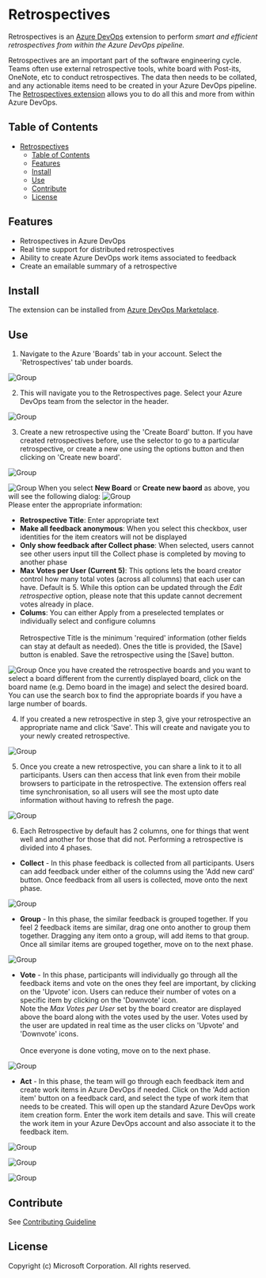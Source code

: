 # Retrospectives

Retrospectives is an [Azure DevOps](https://dev.azure.com) extension to perform _smart and efficient retrospectives from within the Azure DevOps pipeline._

Retrospectives are an important part of the software engineering cycle. Teams often use external retrospective tools, white board with Post-its, OneNote, etc to conduct retrospectives. The data then needs to be collated, and any actionable items need to be created in your Azure DevOps pipeline. The [Retrospectives extension](https://marketplace.visualstudio.com/items?itemName=ms-devlabs.team-retrospectives) allows you to do all this and more from within Azure DevOps.

## Table of Contents

- [Retrospectives](#retrospectives)
  - [Table of Contents](#table-of-contents)
  - [Features](#features)
  - [Install](#install)
  - [Use](#use)
  - [Contribute](#contribute)
  - [License](#license)

## Features

- Retrospectives in Azure DevOps
- Real time support for distributed retrospectives
- Ability to create Azure DevOps work items associated to feedback
- Create an emailable summary of a retrospective

## Install

The extension can be installed from [Azure DevOps Marketplace](https://marketplace.visualstudio.com/items?itemName=ms-devlabs.team-retrospectives).

## Use

1. Navigate to the Azure 'Boards' tab in your account. Select the 'Retrospectives' tab under boards.

  ![Group](https://github.com/microsoft/vsts-extension-retrospectives/raw/master/RetrospectiveExtension.Frontend/images/usage/boardandretrospectivestab.png)

2. This will navigate you to the Retrospectives page. Select your Azure DevOps team from the selector in the header.

  ![Group](https://github.com/microsoft/vsts-extension-retrospectives/raw/master/RetrospectiveExtension.Frontend/images/usage/teamselection.png)

3. Create a new retrospective using the 'Create Board' button. If you have created retrospectives before, use the selector to go to a particular retrospective, or create a new one using the options button and then clicking on 'Create new board'.

  ![Group](https://github.com/microsoft/vsts-extension-retrospectives/raw/master/RetrospectiveExtension.Frontend/images/usage/createretrospective.png)

  ![Group](https://github.com/microsoft/vsts-extension-retrospectives/raw/master/RetrospectiveExtension.Frontend/images/usage/createretrospective2.png)
  When you select **New Board** or **Create new baord** as above, you will see the following dialog: 
  ![Group](https://github.com/microsoft/vsts-extension-retrospectives/raw/master/RetrospectiveExtension.Frontend/images/usage/createretrospectivewithmaxvotes.png)
</br>
  Please enter the appropriate information:
   - **Retrospective Title**: Enter appropriate text 
   - **Make all feedback anonymous**: When you select this checkbox, user identities for the item creators will not be displayed
   - **Only show feedback after Collect phase**: When selected, users cannot see other users input till the Collect phase is completed by moving to another phase
   - **Max Votes per User (Current 5)**: This options lets the board creator control how many total votes (across all columns) that each user can have. Default is 5. While this option can be updated through the _Edit retrospective_ option, please note that this update cannot decrement votes already in place. 
   - **Colums**: You can either Apply from a preselected templates or individually select and configure columns
  </br> </br>Retrospective Title is the minimum 'required' information (other fields can stay at default as needed). Ones the title is provided, the [Save] button is enabled. Save the retrospective using the [Save] button.

  ![Group](https://github.com/microsoft/vsts-extension-retrospectives/raw/master/RetrospectiveExtension.Frontend/images/usage/navigatetoretrospective.png)
  Once you have created the retrospective boards and you want to select a board different from the currently displayed board, click on the board name (e.g. Demo board in the image) and select the desired board. You can use the search box to find the appropriate boards if you have a large number of boards. 

4. If you created a new retrospective in step 3, give your retrospective an appropriate name and click 'Save'. This will create and navigate you to your newly created retrospective.

  ![Group](https://github.com/microsoft/vsts-extension-retrospectives/raw/master/RetrospectiveExtension.Frontend/images/usage/createretrospectiveform.png)

5. Once you create a new retrospective, you can share a link to it to all participants. Users can then access that link even from their mobile browsers to participate in the retrospective. The extension offers real time synchronisation, so all users will see the most upto date information without having to refresh the page.

  ![Group](https://github.com/microsoft/vsts-extension-retrospectives/raw/master/RetrospectiveExtension.Frontend/images/usage/boardlink.png)

6. Each Retrospective by default has 2 columns, one for things that went well and another for those that did not. Performing a retrospective is divided into 4 phases.

  - **Collect** - In this phase feedback is collected from all participants. Users can add feedback under either of the columns using the 'Add new card' button. Once feedback from all users is collected, move onto the next phase.

  ![Group](https://github.com/microsoft/vsts-extension-retrospectives/raw/master/RetrospectiveExtension.Frontend/images/usage/createfeedback.png)

  - **Group** - In this phase, the similar feedback is grouped together. If you feel 2 feedback items are similar, drag one onto another to group them together. Dragging any item onto a group, will add items to that group. Once all similar items are grouped together, move on to the next phase.

  ![Group](https://github.com/microsoft/vsts-extension-retrospectives/raw/master/RetrospectiveExtension.Frontend/images/usage/groupfeedback.png)

  - **Vote** - In this phase, participants will individually go through all the feedback items and vote on the ones they feel are important, by clicking on the 'Upvote' icon. Users can reduce their number of votes on a specific item by clicking on the 'Downvote' icon. </br> Note the _Max Votes per User_ set by the board creator are displayed above the board along with the votes used by the user. Votes used by the user are updated in real time as the user clicks on 'Upvote' and 'Downvote' icons.</br></br> Once everyone is done voting, move on to the next phase.

  ![Group](https://github.com/microsoft/vsts-extension-retrospectives/raw/master/RetrospectiveExtension.Frontend/images/usage/maxvotes.png)

  - **Act** - In this phase, the team will go through each feedback item and create work items in Azure DevOps if needed. Click on the 'Add action item' button on a feedback card, and select the type of work item that needs to be created. This will open up the standard Azure DevOps work item creation form. Enter the work item details and save. This will create the work item in your Azure DevOps account and also associate it to the feedback item.

  ![Group](https://github.com/microsoft/vsts-extension-retrospectives/raw/master/RetrospectiveExtension.Frontend/images/usage/addactionitem.png)

  ![Group](https://github.com/microsoft/vsts-extension-retrospectives/raw/master/RetrospectiveExtension.Frontend/images/usage/newbugform.png)

  ![Group](https://github.com/microsoft/vsts-extension-retrospectives/raw/master/RetrospectiveExtension.Frontend/images/usage/addactionitemsaved.png)

## Contribute

See [Contributing Guideline](./CONTRIBUTING.md)

## License

Copyright (c) Microsoft Corporation. All rights reserved.
